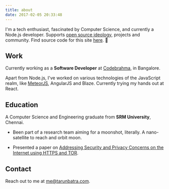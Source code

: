 ```yaml
---
title: about
date: 2017-02-05 20:33:48
---
```


I'm a tech enthusiast, fascinated by Computer Science, and currently a Node.js developer. Supports [open source ideology](https://en.wikipedia.org/wiki/Open-source_software_movement), projects and community. Find source code for this site [here](https://github.com/tarunbatra/tarunbatra.github.io). 🙂

## Work
Currently working as a **Software Developer** at [Codebrahma](https://codebrahma.com), in Bangalore.

Apart from Node.js, I've worked on various technologies of the JavaScript realm, like [MeteorJS](https://meteor.com), AngularJS and Blaze. Currently trying my hands out at React.

## Education

A Computer Science and Engineering graduate from **SRM University**, Chennai.

* Been part of a research team aiming for a moonshot, literally. A nano-satellite to reach and orbit moon.

* Presented a paper on [Addressing Security and Privacy Concerns on the Internet using HTTPS and TOR](http://slides.com/tarunbatra/onion_routing).

## Contact

Reach out to me at [me@tarunbatra.com](mailto:me@tarunbatra.com).